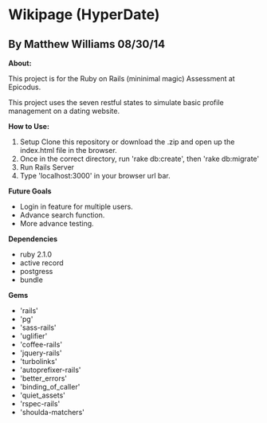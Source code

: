 Wikipage (HyperDate)
==============

By Matthew Williams 08/30/14
--------------

**About:** 

This project is for the Ruby on Rails (mininimal magic) Assessment at Epicodus.

This project uses the seven restful states to simulate basic profile management on a dating website.

**How to Use:** 

1. Setup Clone this repository or download the .zip and open up the index.html file in the browser.
2. Once in the correct directory, run 'rake db:create', then 'rake db:migrate'
3. Run Rails Server
3. Type 'localhost:3000' in your browser url bar.

**Future Goals**

- Login in feature for multiple users.
- Advance search function.
- More advance testing.

**Dependencies** 
- ruby 2.1.0
- active record
- postgress
- bundle

**Gems**
- 'rails'
- 'pg'
- 'sass-rails'
- 'uglifier'
- 'coffee-rails'
- 'jquery-rails'
- 'turbolinks'
- 'autoprefixer-rails'
- 'better_errors'
- 'binding_of_caller'
- 'quiet_assets'
- 'rspec-rails'
- 'shoulda-matchers'